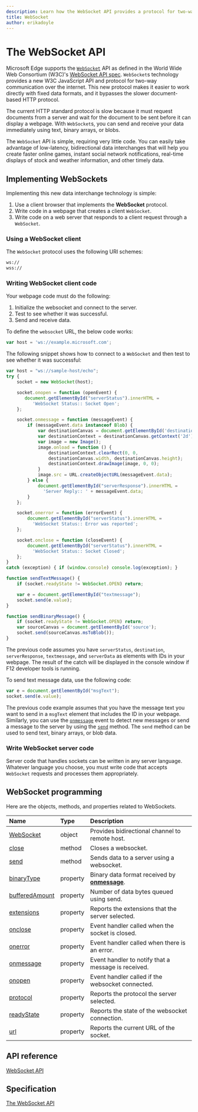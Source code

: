 ```yaml
---
description: Learn how the WebSocket API provides a protocol for two-way communication between browser and server.
title: WebSocket
author: erikadoyle
---
```


# The WebSocket API


Microsoft Edge supports the [`WebSocket`](https://msdn.microsoft.com/library/Hh772770) API as defined in the World Wide Web Consortium (W3C)'s [WebSocket API spec](https://html.spec.whatwg.org/multipage/comms.html#network). `WebSocket`s technology provides a new W3C JavaScript API and protocol for two-way communication over the internet. This new protocol makes it easier to work directly with fixed data formats, and it bypasses the slower document-based HTTP protocol.

The current HTTP standard protocol is slow because it must request documents from a server and wait for the document to be sent before it can display a webpage. With `WebSocket`s, you can send and receive your data immediately using text, binary arrays, or blobs.

The `WebSocket` API is simple, requiring very little code. You can easily take advantage of low-latency, bidirectional data interchanges that will help you create faster online games, instant social network notifications, real-time displays of stock and weather information, and other timely data.

## Implementing WebSockets

Implementing this new data interchange technology is simple:

1. Use a client browser that implements the **WebSocket** protocol.
2. Write code in a webpage that creates a client `WebSocket`.
3. Write code on a web server that responds to a client request through a `WebSocket`.

### Using a WebSocket client

The `WebSocket` protocol uses the following URI schemes:

```html
ws://
wss://
```

### Writing WebSocket client code

Your webpage code must do the following:

1. Initialize the websocket and connect to the server.
2. Test to see whether it was successful.
3. Send and receive data.

To define the `websocket` URL, the below code works:

```javascript
var host = 'ws://example.microsoft.com';
```

The following snippet shows how to connect to a `WebSocket` and then test to see whether it was successful:

```javascript
var host = "ws://sample-host/echo";
try {
	socket = new WebSocket(host);

    socket.onopen = function (openEvent) {
       document.getElementById("serverStatus").innerHTML = 
          'WebSocket Status:: Socket Open';
    };

	socket.onmessage = function (messageEvent) {
		if (messageEvent.data instanceof Blob) {
			var destinationCanvas = document.getElementById('destination');
			var destinationContext = destinationCanvas.getContext('2d');
			var image = new Image();
			image.onload = function () {
				destinationContext.clearRect(0, 0, 
				destinationCanvas.width, destinationCanvas.height);
				destinationContext.drawImage(image, 0, 0);
			}
			image.src = URL.createObjectURL(messageEvent.data);
		} else {
			document.getElementById("serverResponse").innerHTML = 
			  'Server Reply:: ' + messageEvent.data;
		}
	};

	socket.onerror = function (errorEvent) {
		document.getElementById("serverStatus").innerHTML = 
		  'WebSocket Status:: Error was reported';
	};

	socket.onclose = function (closeEvent) {
		document.getElementById("serverStatus").innerHTML = 
		  'WebSocket Status:: Socket Closed';
	};
}
catch (exception) { if (window.console) console.log(exception); }

function sendTextMessage() {
	if (socket.readyState != WebSocket.OPEN) return;

    var e = document.getElementById("textmessage");
    socket.send(e.value);
}

function sendBinaryMessage() {
	if (socket.readyState != WebSocket.OPEN) return;
    var sourceCanvas = document.getElementById('source');
    socket.send(sourceCanvas.msToBlob());
}    
```

The previous code assumes you have `serverStatus`, `destination`, `serverResponse`, `textmessage`, and `serverData` as elements with IDs in your webpage. The result of the catch will be displayed in the console window if F12 developer tools is running. 

To send text message data, use the following code:

```javascript
var e = document.getElementById("msgText");
socket.send(e.value);
```

The previous code example assumes that you have the message text you want to send in a `msgText` element that includes the ID in your webpage. Similarly, you can use the [`onmessage`](https://msdn.microsoft.com/library/Hh772757) event to detect new messages or send a message to the server by using the [`send`](https://msdn.microsoft.com/library/Hh994652) method. The `send` method can be used to send text, binary arrays, or blob data.

### Write WebSocket server code

Server code that handles sockets can be written in any server language. Whatever language you choose, you must write code that accepts `WebSocket` requests and processes them appropriately.

## WebSocket programming


Here are the objects, methods, and properties related to WebSockets.

| Name                                              | Type     | Description                                                                                            |
|:--------------------------------------------------|:---------|:-------------------------------------------------------------------------
| [WebSocket](https://msdn.microsoft.com/library/Hh772739)                     | object   | Provides bidirectional channel to remote host.                          |
| [close](https://msdn.microsoft.com/library/hh772748)                   | method   | Closes a websocket.                                                     |
| [send](https://msdn.microsoft.com/library/Hh994652)                     | method   | Sends data to a server using a websocket.                               |
| [binaryType](https://msdn.microsoft.com/library/hh772744)         | property | Binary data format received by [**onmessage**](https://msdn.microsoft.com/library/Hh772757). |
| [bufferedAmount](https://msdn.microsoft.com/library/hh772746) | property | Number of data bytes queued using send.                                 |
| [extensions](https://msdn.microsoft.com/library/hh772750)         | property | Reports the extensions that the server selected.                        |
| [onclose](https://msdn.microsoft.com/library/hh772753)               | property | Event handler called when the socket is closed.                         |
| [onerror](https://msdn.microsoft.com/library/hh772755)               | property | Event handler called when there is an error.                            |
| [onmessage](https://msdn.microsoft.com/library/hh772757)           | property | Event handler to notify that a message is received.                     |
| [onopen](https://msdn.microsoft.com/library/hh772759)                 | property | Event handler called if the websocket connected.                        |
| [protocol](https://msdn.microsoft.com/library/hh772760)             | property | Reports the protocol the server selected.                               |
| [readyState](https://msdn.microsoft.com/library/hh772762)         | property | Reports the state of the websocket connection.                          |
| [url](https://msdn.microsoft.com/library/hh772768)                       | property | Reports the current URL of the socket.                                  |


## API reference

[WebSocket API](https://msdn.microsoft.com/library/Hh772770)

## Specification

[The WebSocket API](https://html.spec.whatwg.org/multipage/comms.html#network)


